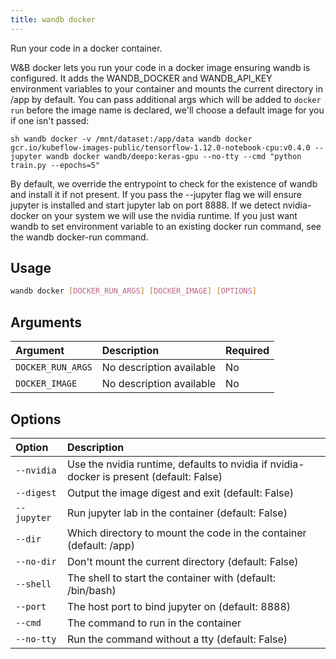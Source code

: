 ```yaml
---
title: wandb docker
---
```


Run your code in a docker container.

W&B docker lets you run your code in a docker image ensuring wandb is configured. It adds the WANDB_DOCKER and WANDB_API_KEY environment variables to your container and mounts the current directory in /app by default. You can pass additional args which will be added to `docker run` before the image name is declared, we'll choose a default image for you if one isn't passed:

```sh wandb docker -v /mnt/dataset:/app/data wandb docker gcr.io/kubeflow-images-public/tensorflow-1.12.0-notebook-cpu:v0.4.0 --jupyter wandb docker wandb/deepo:keras-gpu --no-tty --cmd "python train.py --epochs=5" ```

By default, we override the entrypoint to check for the existence of wandb and install it if not present. If you pass the --jupyter flag we will ensure jupyter is installed and start jupyter lab on port 8888. If we detect nvidia-docker on your system we will use the nvidia runtime. If you just want wandb to set environment variable to an existing docker run command, see the wandb docker-run command.

## Usage

```bash
wandb docker [DOCKER_RUN_ARGS] [DOCKER_IMAGE] [OPTIONS]
```

## Arguments

| Argument | Description | Required |
| :--- | :--- | :--- |
| `DOCKER_RUN_ARGS` | No description available | No |
| `DOCKER_IMAGE` | No description available | No |

## Options

| Option | Description |
| :--- | :--- |
| `--nvidia` | Use the nvidia runtime, defaults to nvidia if nvidia-docker is present (default: False) |
| `--digest` | Output the image digest and exit (default: False) |
| `--jupyter` | Run jupyter lab in the container (default: False) |
| `--dir` | Which directory to mount the code in the container (default: /app) |
| `--no-dir` | Don't mount the current directory (default: False) |
| `--shell` | The shell to start the container with (default: /bin/bash) |
| `--port` | The host port to bind jupyter on (default: 8888) |
| `--cmd` | The command to run in the container |
| `--no-tty` | Run the command without a tty (default: False) |
